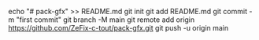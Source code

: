 echo "# pack-gfx" >> README.md
git init
git add README.md
git commit -m "first commit"
git branch -M main
git remote add origin https://github.com/ZeFix-c-tout/pack-gfx.git
git push -u origin main
